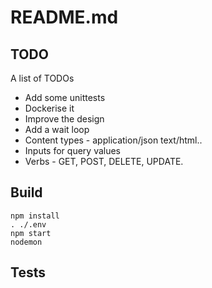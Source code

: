 # README.md

## TODO
A list of TODOs
- Add some unittests
- Dockerise it
- Improve the design
- Add a wait loop
- Content types - application/json text/html..
- Inputs for query values
- Verbs - GET, POST, DELETE, UPDATE.


## Build

```
npm install
. ./.env
npm start
nodemon 
```

## Tests 
